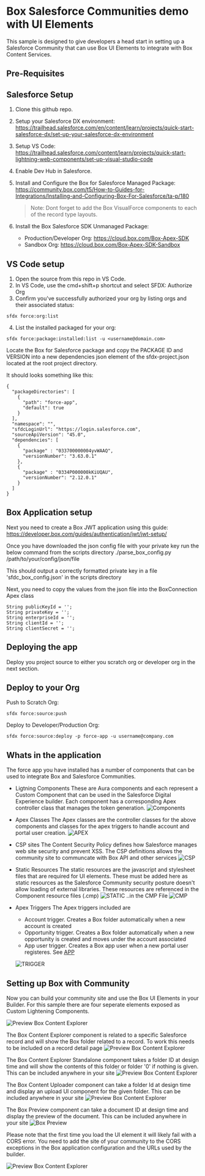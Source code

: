 # Box Salesforce Communities demo with UI Elements
This sample is designed to give developers a head start in setting up a Salesforce Community that can use Box UI Elements to integrate with Box Content Services.

## Pre-Requisites
## Salesforce Setup

1. Clone this github repo.
2. Setup your Salesforce DX environment: https://trailhead.salesforce.com/en/content/learn/projects/quick-start-salesforce-dx/set-up-your-salesforce-dx-environment
3. Setup VS Code: https://trailhead.salesforce.com/content/learn/projects/quick-start-lightning-web-components/set-up-visual-studio-code
4. Enable Dev Hub in Salesforce.
5. Install and Configure the Box for Salesforce Managed Package: https://community.box.com/t5/How-to-Guides-for-Integrations/Installing-and-Configuring-Box-For-Salesforce/ta-p/180
    > Note: Dont forget to add the Box VisualForce components to each of the record type layouts.

6. Install the Box Salesforce SDK Unmanaged Package:
    
    * Production/Developer Org: https://cloud.box.com/Box-Apex-SDK
    * Sandbox Org: https://cloud.box.com/Box-Apex-SDK-Sandbox


## VS Code setup
1. Open the source from this repo in VS Code.
2. In VS Code, use the cmd+shift+p shortcut and select SFDX: Authorize Org
3. Confirm you've successfully authorized your org by listing orgs and their associated status:
```
sfdx force:org:list
```
4. List the installed packaged for your org:
```
sfdx force:package:installed:list -u <username@domain.com>
```
Locate the Box for Salesforce package and copy the PACKAGE ID and VERSION into a new dependencies json element of the sfdx-project.json located at the root project directory.

It should looks something like this:
```
{
  "packageDirectories": [
    {
      "path": "force-app",
      "default": true
    }
  ],
  "namespace": "",
  "sfdcLoginUrl": "https://login.salesforce.com",
  "sourceApiVersion": "45.0",
  "dependencies": [
    { 
      "package" : "033700000004yvWAAQ",
      "versionNumber": "3.63.0.1"
    },
    { 
      "package" : "0334P000000kKiUQAU",
      "versionNumber": "2.12.0.1"
    }
  ]
}
```
## Box Application setup

Next you need to create a Box JWT application using this guide: https://developer.box.com/guides/authentication/jwt/jwt-setup/

Once you have downloaded the json config file with your private key run the below command from the scripts directory
./parse_box_config.py /path/to/your/config/json/file

This should output a correctly formatted private key in a file 'sfdc_box_config.json' in the scripts directory

Next, you need to copy the values from the json file into the BoxConnection Apex class
```
String publicKeyId = '';
String privateKey = '';
String enterpriseId = '';
String clientId = '';
String clientSecret = '';
```

## Deploying the app
Deploy you project source to either you scratch org or developer org in the next section.

## Deploy to your Org
Push to Scratch Org:
```
sfdx force:source:push
```


Deploy to Developer/Production Org:
```
sfdx force:source:deploy -p force-app -u username@company.com
```

## Whats in the application
The force app you have installed has a number of components that can be used to integrate Box and Salesforce Communities.
- Ligtning Components
    These are Aura components and each represent a Custom Component that can be used in the Salesforce Digital Experience builder. Each component has a corresponding Apex controller class that manages the token generation.
    ![Components](/images/17-aura.png)


- Apex Classes
    The Apex classes are the controller classes for the above components and classes for the apex triggers to handle account and portal user creation.
    ![APEX](/images/18-apex.png)
 
- CSP sites
    The Content Security Policy defines how Salesforce manages web site security and prevent XSS. The CSP definitions allows the community site to communcate with Box API and other services
    ![CSP](/images/19-csp.png)

- Static Resources
    The static resources are the javascript and stylesheet files that are required for UI elements. These must be added here as static resources as the Salesforce Community security posture doesn't allow loading of external libraries. These resources are referenced in the Component resource files (.cmp)
    ![STATIC](/images/20-static.png)
    ..in the CMP File
    ![CMP](/images/22-cmp.png)


- Apex Triggers
    The Apex triggers included are
    - Account trigger. Creates a Box folder automatically when a new account is created
    - Opportunity trigger. Creates a Box folder automatically when a new opportunity is created and moves under the account associated
    - App user trigger. Creates a Box app user when a new portal user registeres. See [APP](appuser.md)

    ![TRIGGER](/images/21-triggers.png)

## Setting up Box with Community
Now you can build your community site and use the Box UI Elements in your Builder. For this sample there are four seperate elements exposed as Custom Lightening Components.

![Preview Box Content Explorer](/images/12-components.png)

The Box Content Explorer component is related to a specific Salesforce record and will show the Box folder related to a record. To work this needs to be included on a record detail page
![Preview Box Content Explorer](/images/13-record.png)

The Box Content Explorer Standalone component takes a folder ID at design time and will show the contents of this folder or folder '0' if nothing is given. This can be included anywhere in your site
![Preview Box Content Explorer](/images/14-standalone.png)

The Box Content Uploader component can take a folder Id at design time and display an upload UI component for the given folder. This can be included anywhere in your site
![Preview Box Content Explorer](/images/15-uploader.png)

The Box Preview component can take a document ID at design time and display the preview of the document. This can be included anywhere in your site
![Box Preview](/images/16-preview.png)



Please note that the first time you load the UI element it will likely fail with a CORS error. You need to add the site of your community to the CORS exceptions in the Box application configuration and the URLs used by the builder. 

![Preview Box Content Explorer](/images/10-box-cors-configuration.png)




